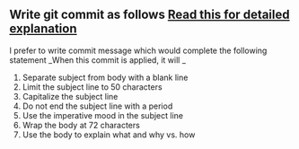 ## Write git commit as follows [Read this for detailed explanation](https://chris.beams.io/posts/git-commit/)


I prefer to write commit message which would complete the following statement
_When this commit is applied, it will _<YourCommitMessage>

1. Separate subject from body with a blank line
2. Limit the subject line to 50 characters
3. Capitalize the subject line
4. Do not end the subject line with a period
5. Use the imperative mood in the subject line
6. Wrap the body at 72 characters
7. Use the body to explain what and why vs. how
